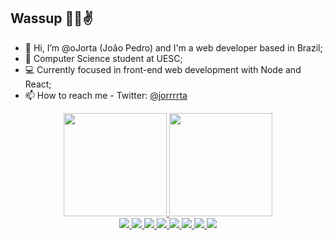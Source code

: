 ## Wassup 🥷🏼✌️
- 👋 Hi, I’m @oJorta (João Pedro) and I'm a web developer based in Brazil;
- 🌱 Computer Science student at UESC;
- 💻 Currently focused in front-end web development with Node and React;
- 📫 How to reach me - Twitter: [@jorrrrta](https://twitter.com/jorrrrta)

<div align="center">
  <a href="https://github.com/oJorta">
  <img height="165em" src="https://github-readme-stats.vercel.app/api?username=oJorta&show_icons=true&theme=codeSTACKr&title_color=b5179e&icon_color=b5179e&hide_border=true&text_color=c9d1d9&text_bold=false&custom_title=Jo%C3%A3o%20Pedro%20Noberto%27s%20GitHub%20Stats%3A"/>
  <img height="165em" src="https://github-readme-stats.vercel.app/api/top-langs/?username=oJorta&layout=compact&theme=codeSTACKr&title_color=b5179e&icon_color=b5179e&hide_border=true&text_color=c9d1d9"/>
</div>

<div align="center">
  <img src="https://img.shields.io/badge/HTML5-E34F26?style=for-the-badge&logo=html5&logoColor=white"/>
  <img src="https://img.shields.io/badge/CSS3-1572B6?style=for-the-badge&logo=css3&logoColor=white"/>
  <img src="https://img.shields.io/badge/JavaScript-F7DF1E?style=for-the-badge&logo=javascript&logoColor=black"/>
  <img src="https://img.shields.io/badge/Node.js-43853D?style=for-the-badge&logo=node.js&logoColor=white"/>
  <img src="https://img.shields.io/badge/React-20232A?style=for-the-badge&logo=react&logoColor=61DAFB"/>
  <img src="https://img.shields.io/badge/styled--components-DB7093?style=for-the-badge&logo=styled-components&logoColor=white"/>
  <img src="https://img.shields.io/badge/Java-ED8B00?style=for-the-badge&logo=java&logoColor=white"/>
  <img src="https://img.shields.io/badge/Figma-F24E1E?style=for-the-badge&logo=figma&logoColor=white"/>
</div>
<!---
oJorta/oJorta is a ✨ special ✨ repository because its `README.md` (this file) appears on your GitHub profile.
You can click the Preview link to take a look at your changes.
--->

